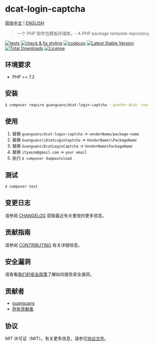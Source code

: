 # dcat-login-captcha

[简体中文](README_zh_CN.md) | [ENGLISH](README.md)

> 一个 PHP 软件包模板存储库。- A PHP package template repository.

[![tests](https://github.com/guanguans/dcat-login-captcha/workflows/tests/badge.svg)](https://github.com/guanguans/dcat-login-captcha/actions)
[![check & fix styling](https://github.com/guanguans/dcat-login-captcha/actions/workflows/php-cs-fixer.yml/badge.svg)](https://github.com/guanguans/dcat-login-captcha/actions)
[![codecov](https://codecov.io/gh/guanguans/dcat-login-captcha/branch/main/graph/badge.svg?token=URGFAWS6S4)](https://codecov.io/gh/guanguans/dcat-login-captcha)
[![Latest Stable Version](https://poser.pugx.org/guanguans/dcat-login-captcha/v)](//packagist.org/packages/guanguans/dcat-login-captcha)
[![Total Downloads](https://poser.pugx.org/guanguans/dcat-login-captcha/downloads)](//packagist.org/packages/guanguans/dcat-login-captcha)
[![License](https://poser.pugx.org/guanguans/dcat-login-captcha/license)](//packagist.org/packages/guanguans/dcat-login-captcha)

## 环境要求

* PHP >= 7.2

## 安装

``` bash
$ composer require guanguans/dcat-login-captcha --prefer-dist -vvv
```

## 使用

1. 替换 `guanguans/dcat-login-captcha` -> `vendorName/package-name`
2. 替换 `Guanguans\\DcatLoginCaptcha` -> `VendorName\\PackageName`
3. 替换 `Guanguans\DcatLoginCaptcha` -> `VendorName\PackageName`
4. 替换 `ityaozm@gmail.com` -> `your email`
5. 执行 `$ composer dumpautoload`

## 测试

``` bash
$ composer test
```

## 变更日志

请参阅 [CHANGELOG](CHANGELOG.md) 获取最近有关更改的更多信息。

## 贡献指南

请参阅 [CONTRIBUTING](.github/CONTRIBUTING.md) 有关详细信息。

## 安全漏洞

请查看[我们的安全政策](../../security/policy)了解如何报告安全漏洞。

## 贡献者

* [guanguans](https://github.com/guanguans)
* [所有贡献者](../../contributors)

## 协议

MIT 许可证（MIT）。有关更多信息，请参见[协议文件](LICENSE)。
